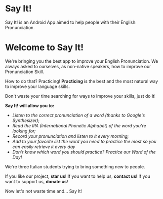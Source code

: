 # Say It!
Say It! is an Android App aimed to help people with their English Pronunciation.

# Welcome to Say It!

We're bringing you the best app to improve your English Pronunciation. We always asked to ourselves, as non-native speakers, how to improve our Pronunciation Skill.

How to do that? Practicing! **Practicing** is the best and the most natural way to improve your language skills.

Don't waste your time searching for ways to improve your skills, just do it!

**Say It! will allow you to:**
- *Listen to the correct pronunciation of a word (thanks to Google's Synthesizer);*
- *Read the IPA (International Phonetic Alphabet) of the word you're looking for;*
- *Record your pronunciation and listen to it every morning;*
- *Add to your favorite list the word you need to practice the most so you can easily retrieve it every day*
- *Don't know which word you should practice? Practice our Word of the Day!*

We're three Italian students trying to bring something new to people.

If you like our project, **star us**!
If you want to help us, **contact us**!
If you want to support us, **donate us**!

Now let's not waste time and... Say It!
